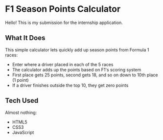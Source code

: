 # F1 Season Points Calculator

Hello! This is my submission for the internship application.

## What It Does

This simple calculator lets quickly add up season points from Formula 1 races:

-   Enter where a driver placed in each of the 5 races
-   The calculator adds up the points based on F1's scoring system
-   First place gets 25 points, second gets 18, and so on down to 10th place (1 point)
-   If a driver finishes outside the top 10, they get zero points

## Tech Used

Almost nothing:

-   HTML5
-   CSS3
-   JavaScript